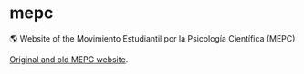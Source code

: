 # mepc
🌎 Website of the Movimiento Estudiantil por la Psicología Científica (MEPC)

[Original and old MEPC website](https://github.com/mepc-website/mepc).
